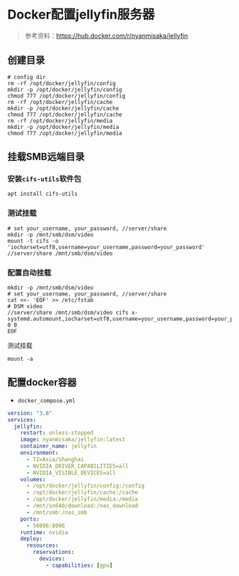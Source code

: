# Docker配置jellyfin服务器

> 参考资料：<https://hub.docker.com/r/nyanmisaka/jellyfin>

## 创建目录

```shell
# config dir
rm -rf /opt/docker/jellyfin/config
mkdir -p /opt/docker/jellyfin/config
chmod 777 /opt/docker/jellyfin/config
rm -rf /opt/docker/jellyfin/cache
mkdir -p /opt/docker/jellyfin/cache
chmod 777 /opt/docker/jellyfin/cache
rm -rf /opt/docker/jellyfin/media
mkdir -p /opt/docker/jellyfin/media
chmod 777 /opt/docker/jellyfin/media
```

## 挂载SMB远端目录

### 安装`cifs-utils`软件包

```shell
apt install cifs-utils
```

### 测试挂载

```shell
# set your_username, your_password, //server/share
mkdir -p /mnt/smb/dsm/video
mount -t cifs -o 'iocharset=utf8,username=your_username,password=your_password' //server/share /mnt/smb/dsm/video
```

### 配置自动挂载

```shell
mkdir -p /mnt/smb/dsm/video
# set your_username, your_password, //server/share
cat <<- 'EOF' >> /etc/fstab
# DSM video
//server/share /mnt/smb/dsm/video cifs x-systemd.automount,iocharset=utf8,username=your_username,password=your_password 0 0
EOF
```

测试挂载

```shell
mount -a
```

## 配置docker容器

+ `docker_compose.yml`

```yaml
version: "3.8"
services:
  jellyfin:
    restart: unless-stopped
    image: nyanmisaka/jellyfin:latest
    container_name: jellyfin
    environment:
      - TZ=Asia/Shanghai
      - NVIDIA_DRIVER_CAPABILITIES=all
      - NVIDIA_VISIBLE_DEVICES=all
    volumes:
      - /opt/docker/jellyfin/config:/config
      - /opt/docker/jellyfin/cache:/cache
      - /opt/docker/jellyfin/media:/media
      - /mnt/sn640/download:/nas_download
      - /mnt/smb:/nas_smb
    ports:
      - 58096:8096
    runtime: nvidia
    deploy:
      resources:
        reservations:
          devices:
            - capabilities: [gpu]
```
